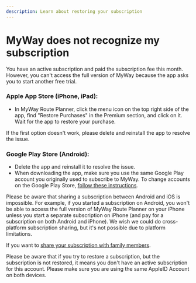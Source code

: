 ```yaml
---
description: Learn about restoring your subscription
---
```


# MyWay does not recognize my subscription

You have an active subscription and paid the subscription fee this month. However, you can't access the full version of MyWay because the app asks you to start another free trial.

### **Apple App Store (iPhone, iPad):** <a href="#ios-iphone-or-ipad" id="ios-iphone-or-ipad"></a>

* In MyWay Route Planner, click the menu icon on the top right side of the app, find "Restore Purchases" in the Premium section, and click on it. Wait for the app to restore your purchase.

If the first option doesn't work, please delete and reinstall the app to resolve the issue.

### **Google Play Store (Android):**

* Delete the app and reinstall it to resolve the issue.
* When downloading the app, make sure you use the same Google Play account you originally used to subscribe to MyWay. To change accounts on the Google Play Store, [follow these instructions](https://support.google.com/googleplay/answer/2521798?hl=en).

Please be aware that sharing a subscription between Android and iOS is impossible. For example, if you started a subscription on Android, you won't be able to access the full version of MyWay Route Planner on your iPhone unless you start a separate subscription on iPhone (and pay for a subscription on both Android and iPhone). We wish we could do cross-platform subscription sharing, but it's not possible due to platform limitations.

If you want to [share your subscription with family members](does-app-support-family-sharing-in-ios.md).

Please be aware that if you try to restore a subscription, but the subscription is not restored, it means you don't have an active subscription for this account. Please make sure you are using the same AppleID Account on both devices.
